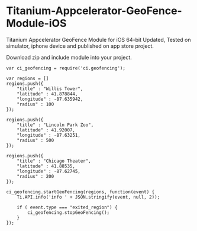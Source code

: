 # Titanium-Appcelerator-GeoFence-Module-iOS
Titanium Appcelerator GeoFence Module for iOS 64-bit Updated,   Tested on simulator, iphone device and published on app store project.

Download zip and include module into your project. 


	var ci_geofencing = require('ci.geofencing');

	var regions = []
	regions.push({
		"title" : "Willis Tower",
		"latitude" : 41.878844,
		"longitude" : -87.635942,
		"radius" : 100
	});

	regions.push({
		"title" : "Lincoln Park Zoo",
		"latitude" : 41.92007,
		"longitude" : -87.63251,
		"radius" : 500
	});

	regions.push({
		"title" : "Chicago Theater",
		"latitude" : 41.88535,
		"longitude" : -87.62745,
		"radius" : 200
	});

	ci_geofencing.startGeoFencing(regions, function(event) {
		Ti.API.info('info ' + JSON.stringify(event, null, 2));

		if ( event.type === "exited_region") {
			ci_geofencing.stopGeoFencing();
		}
	});
